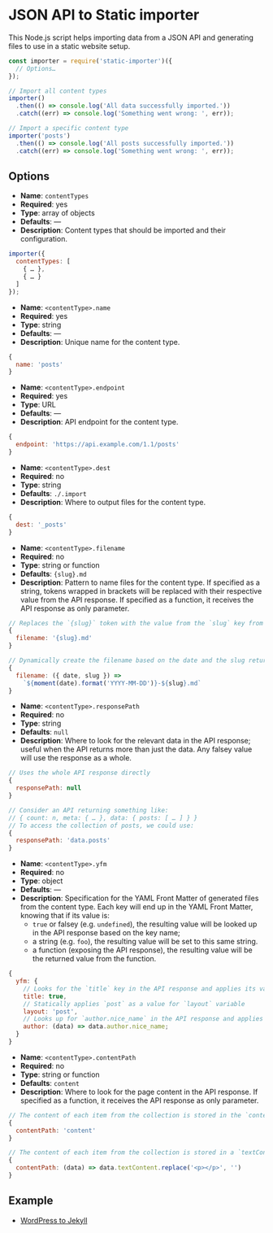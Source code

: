 # JSON API to Static importer

This Node.js script helps importing data from a JSON API and generating files to use in a static website setup.

```js
const importer = require('static-importer')({
  // Options…
});

// Import all content types
importer()
  .then(() => console.log('All data successfully imported.'))
  .catch((err) => console.log('Something went wrong: ', err));

// Import a specific content type
importer('posts')
  .then(() => console.log('All posts successfully imported.'))
  .catch((err) => console.log('Something went wrong: ', err));
```

## Options

* **Name**: `contentTypes`
* **Required**: yes
* **Type**: array of objects
* **Defaults**: —
* **Description**: Content types that should be imported and their configuration.

```js
importer({
  contentTypes: [
    { … },
    { … }
  ]
});
```

* **Name**: `<contentType>.name`
* **Required**: yes
* **Type**: string
* **Defaults**: —
* **Description**: Unique name for the content type.

```js
{
  name: 'posts'
}
```

* **Name**: `<contentType>.endpoint`
* **Required**: yes
* **Type**: URL
* **Defaults**: —
* **Description**: API endpoint for the content type.

```js
{
  endpoint: 'https://api.example.com/1.1/posts'
}
```

* **Name**: `<contentType>.dest`
* **Required**: no
* **Type**: string
* **Defaults**: `./.import`
* **Description**: Where to output files for the content type.

```js
{
  dest: '_posts'
}
```

* **Name**: `<contentType>.filename`
* **Required**: no
* **Type**: string or function
* **Defaults**: `{slug}.md`
* **Description**: Pattern to name files for the content type. If specified as a string, tokens wrapped in brackets will be replaced with their respective value from the API response. If specified as a function, it receives the API response as only parameter.

```js
// Replaces the `{slug}` token with the value from the `slug` key from the API response
{
  filename: '{slug}.md'
}

// Dynamically create the filename based on the date and the slug returned by the API response, with the help of Moment.js
{
  filename: ({ date, slug }) =>
    `${moment(date).format('YYYY-MM-DD')}-${slug}.md`
}
```

* **Name**: `<contentType>.responsePath`
* **Required**: no
* **Type**: string
* **Defaults**: `null` 
* **Description**: Where to look for the relevant data in the API response; useful when the API returns more than just the data. Any falsey value will use the response as a whole.

```js
// Uses the whole API response directly
{
  responsePath: null
}

// Consider an API returning something like:
// { count: n, meta: { … }, data: { posts: [ … ] } }
// To access the collection of posts, we could use:
{
  responsePath: 'data.posts'
}
```

* **Name**: `<contentType>.yfm`
* **Required**: no
* **Type**: object
* **Defaults**: —
* **Description**: Specification for the YAML Front Matter of generated files from the content type. Each key will end up in the YAML Front Matter, knowing that if its value is:
  - `true` or falsey (e.g. `undefined`), the resulting value will be looked up in the API response based on the key name;
  - a string (e.g. `foo`), the resulting value will be set to this same string.
  - a function (exposing the API response), the resulting value will be the returned value from the function.

```js
{
  yfm: {
    // Looks for the `title` key in the API response and applies its value
    title: true,
    // Statically applies `post` as a value for `layout` variable
    layout: 'post',
    // Looks up for `author.nice_name` in the API response and applies its value
    author: (data) => data.author.nice_name;
  }
}
```

* **Name**: `<contentType>.contentPath`
* **Required**: no
* **Type**: string or function
* **Defaults**: `content`
* **Description**: Where to look for the page content in the API response. If specified as a function, it receives the API response as only parameter.

```js
// The content of each item from the collection is stored in the `content` key from the API response
{
  contentPath: 'content'
}

// The content of each item from the collection is stored in a `textContent` key and needs to post-processed
{
  contentPath: (data) => data.textContent.replace('<p></p>', '')
}
```

## Example

* [WordPress to Jekyll](https://github.com/edenspiekermann/wp-importer/blob/master/example/wordpress-to-jekyll.js)
